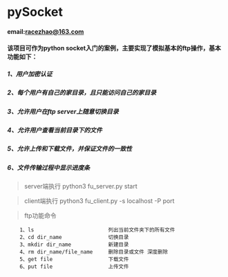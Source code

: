 # pySocket
#### email:racezhao@163.com
#### 该项目可作为python socket入门的案例，主要实现了模拟基本的ftp操作，基本功能如下：
##### 1、用户加密认证
##### 2、每个用户有自己的家目录，且只能访问自己的家目录
##### 3、允许用户在ftp server上随意切换目录
##### 4、允许用户查看当前目录下的文件
##### 5、允许上传和下载文件，并保证文件的一致性
##### 6、文件传输过程中显示进度条

>server端执行 python3 fu_server.py start

>client端执行 python3 fu_client.py -s localhost -P port

>ftp功能命令
```
    1、ls                        列出当前文件夹下的所有文件
    2、cd dir_name               切换目录
    3、mkdir dir_name            新建目录
    4、rm dir_name/file_name     删除目录或文件 深度删除
    5、get file                  下载文件
    6、put file                  上传文件
```